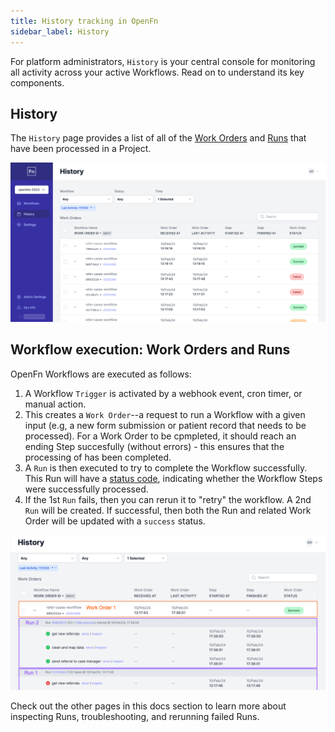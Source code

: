 ```yaml
---
title: History tracking in OpenFn
sidebar_label: History
---
```


For platform administrators, `History` is your central console for monitoring
all activity across your active Workflows. Read on to understand its key
components.

## History

The `History` page provides a list of all of the
[Work Orders](/documentation/get-started/terminology#work-order) and
[Runs](/documentation/get-started/terminology#run) that have been processed
in a Project.

![History](/img/case-referral-history.png)

## Workflow execution: Work Orders and Runs

OpenFn Workflows are executed as follows:

1. A Workflow `Trigger` is activated by a webhook event, cron timer, or manual
   action.
2. This creates a `Work Order`--a request to run a Workflow with a given input
   (e.g, a new form submission or patient record that needs to be processed).
   For a Work Order to be cpmpleted, it should reach an ending Step succesfully
   (without errors) - this ensures that the processing of has been completed.
3. A `Run` is then executed to try to complete the Workflow successfully. This
   Run will have a
   [status code](/documentation/monitor-history/status-codes), indicating
   whether the Workflow Steps were successfully processed.
4. If the 1st `Run` fails, then you can rerun it to "retry" the workflow. A 2nd
   `Run` will be created. If successful, then both the Run and related Work
   Order will be updated with a `success` status.

![History Page](/img/history-page-annotated.png)

Check out the other pages in this docs section to learn more about inspecting
Runs, troubleshooting, and rerunning failed Runs.
